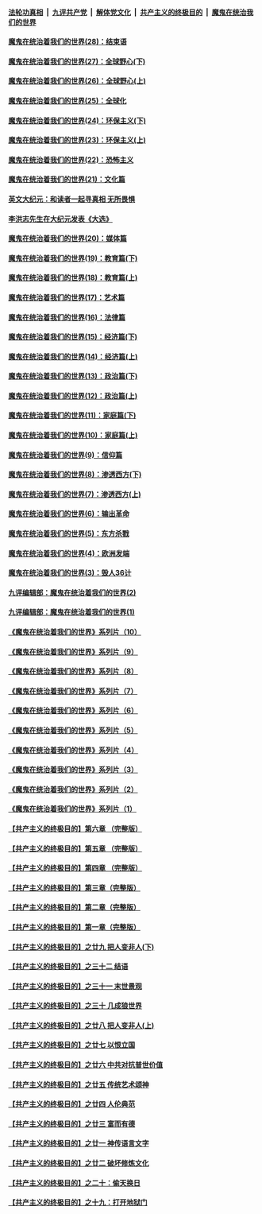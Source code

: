 ####  [法轮功真相](../../../../basic/blob/master/README.md?t=02231331) &nbsp;|&nbsp; [九评共产党](../../../../9ping.md/blob/master/README.md?t=02231331) &nbsp;|&nbsp; [解体党文化](../../../../jtdwh.md/blob/master/README.md?t=02231331)  &nbsp;|&nbsp; [共产主义的终极目的](../../../../gczydzjmd.md/blob/master/README.md?t=02231331) &nbsp;|&nbsp; [魔鬼在统治我们的世界](../../../../mgztzwmdsj.md/blob/master/README.md?t=02231331) 

#### [魔鬼在统治着我们的世界(28)：结束语](../pages/nsc422/n10936246.md?t=02231331) 

#### [魔鬼在统治着我们的世界(27)：全球野心(下)](../pages/nsc422/n10928319.md?t=02231331) 

#### [魔鬼在统治着我们的世界(26)：全球野心(上)](../pages/nsc422/n10900318.md?t=02231331) 

#### [魔鬼在统治着我们的世界(25)：全球化](../pages/nsc422/n10788205.md?t=02231331) 

#### [魔鬼在统治着我们的世界(24)：环保主义(下)](../pages/nsc422/n10695307.md?t=02231331) 

#### [魔鬼在统治着我们的世界(23)：环保主义(上)](../pages/nsc422/n10688613.md?t=02231331) 

#### [魔鬼在统治着我们的世界(22)：恐怖主义](../pages/nsc422/n10614727.md?t=02231331) 

#### [魔鬼在统治着我们的世界(21)：文化篇](../pages/nsc422/n10597706.md?t=02231331) 

#### [英文大纪元：和读者一起寻真相 无所畏惧](../pages/nsc422/n12542027.md?t=02231331) 

#### [李洪志先生在大纪元发表《大选》](../pages/nsc422/n12534746.md?t=02231331) 

#### [魔鬼在统治着我们的世界(20)：媒体篇](../pages/nsc422/n10586579.md?t=02231331) 

#### [魔鬼在统治着我们的世界(19)：教育篇(下)](../pages/nsc422/n10564808.md?t=02231331) 

#### [魔鬼在统治着我们的世界(18)：教育篇(上)](../pages/nsc422/n10526970.md?t=02231331) 

#### [魔鬼在统治着我们的世界(17)：艺术篇](../pages/nsc422/n10499093.md?t=02231331) 

#### [魔鬼在统治着我们的世界(16)：法律篇](../pages/nsc422/n10485969.md?t=02231331) 

#### [魔鬼在统治着我们的世界(15)：经济篇(下)](../pages/nsc422/n10469975.md?t=02231331) 

#### [魔鬼在统治着我们的世界(14)：经济篇(上)](../pages/nsc422/n10457370.md?t=02231331) 

#### [魔鬼在统治着我们的世界(13)：政治篇(下)](../pages/nsc422/n10448270.md?t=02231331) 

#### [魔鬼在统治着我们的世界(12)：政治篇(上)](../pages/nsc422/n10444576.md?t=02231331) 

#### [魔鬼在统治着我们的世界(11)：家庭篇(下)](../pages/nsc422/n10440961.md?t=02231331) 

#### [魔鬼在统治着我们的世界(10)：家庭篇(上)](../pages/nsc422/n10435448.md?t=02231331) 

#### [魔鬼在统治着我们的世界(9)：信仰篇](../pages/nsc422/n10432159.md?t=02231331) 

#### [魔鬼在统治着我们的世界(8)：渗透西方(下)](../pages/nsc422/n10429603.md?t=02231331) 

#### [魔鬼在统治着我们的世界(7)：渗透西方(上)](../pages/nsc422/n10426013.md?t=02231331) 

#### [魔鬼在统治着我们的世界(6)：输出革命](../pages/nsc422/n10421536.md?t=02231331) 

#### [魔鬼在统治着我们的世界(5)：东方杀戮](../pages/nsc422/n10417707.md?t=02231331) 

#### [魔鬼在统治着我们的世界(4)：欧洲发端](../pages/nsc422/n10414890.md?t=02231331) 

#### [魔鬼在统治着我们的世界(3)：毁人36计](../pages/nsc422/n10411583.md?t=02231331) 

#### [九评编辑部：魔鬼在统治着我们的世界(2)](../pages/nsc422/n10410036.md?t=02231331) 

#### [九评编辑部：魔鬼在统治着我们的世界(1)](../pages/nsc422/n10406825.md?t=02231331) 

#### [《魔鬼在统治着我们的世界》系列片（10）](../pages/nsc422/n12292670.md?t=02231331) 

#### [《魔鬼在统治着我们的世界》系列片（9）](../pages/nsc422/n12290859.md?t=02231331) 

#### [《魔鬼在统治着我们的世界》系列片（8）](../pages/nsc422/n12287445.md?t=02231331) 

#### [《魔鬼在统治着我们的世界》系列片（7）](../pages/nsc422/n12283425.md?t=02231331) 

#### [《魔鬼在统治着我们的世界》系列片（6）](../pages/nsc422/n12282314.md?t=02231331) 

#### [《魔鬼在统治着我们的世界》系列片（5）](../pages/nsc422/n12281419.md?t=02231331) 

#### [《魔鬼在统治着我们的世界》系列片（4）](../pages/nsc422/n12274024.md?t=02231331) 

#### [《魔鬼在统治着我们的世界》系列片（3）](../pages/nsc422/n12271322.md?t=02231331) 

#### [《魔鬼在统治着我们的世界》系列片（2）](../pages/nsc422/n12269049.md?t=02231331) 

#### [《魔鬼在统治着我们的世界》系列片（1）](../pages/nsc422/n12267575.md?t=02231331) 

#### [【共产主义的终极目的】第六章 （完整版）](../pages/nsc422/n11428913.md?t=02231331) 

#### [【共产主义的终极目的】第五章 （完整版）](../pages/nsc422/n11428912.md?t=02231331) 

#### [【共产主义的终极目的】第四章 （完整版）](../pages/nsc422/n11428907.md?t=02231331) 

#### [【共产主义的终极目的】第三章（完整版）](../pages/nsc422/n11428848.md?t=02231331) 

#### [【共产主义的终极目的】第二章（完整版）](../pages/nsc422/n11428831.md?t=02231331) 

#### [【共产主义的终极目的】第一章（完整版）](../pages/nsc422/n11417651.md?t=02231331) 

#### [【共产主义的终极目的】之廿九 把人变非人(下)](../pages/nsc422/n11344140.md?t=02231331) 

#### [【共产主义的终极目的】之三十二 结语](../pages/nsc422/n11360535.md?t=02231331) 

#### [【共产主义的终极目的】之三十一 末世景观](../pages/nsc422/n11351129.md?t=02231331) 

#### [【共产主义的终极目的】之三十 几成狼世界](../pages/nsc422/n11348280.md?t=02231331) 

#### [【共产主义的终极目的】之廿八 把人变非人(上)](../pages/nsc422/n11340492.md?t=02231331) 

#### [【共产主义的终极目的】之廿七 以恨立国](../pages/nsc422/n11336944.md?t=02231331) 

#### [【共产主义的终极目的】之廿六 中共对抗普世价值](../pages/nsc422/n11324785.md?t=02231331) 

#### [【共产主义的终极目的】之廿五 传统艺术颂神](../pages/nsc422/n11296396.md?t=02231331) 

#### [【共产主义的终极目的】之廿四 人伦典范](../pages/nsc422/n11296397.md?t=02231331) 

#### [【共产主义的终极目的】之廿三 富而有德](../pages/nsc422/n11283598.md?t=02231331) 

#### [【共产主义的终极目的】之廿一 神传语言文字](../pages/nsc422/n11263265.md?t=02231331) 

#### [【共产主义的终极目的】之廿二 破坏修炼文化](../pages/nsc422/n11245728.md?t=02231331) 

#### [【共产主义的终极目的】之二十：偷天换日](../pages/nsc422/n11238846.md?t=02231331) 

#### [【共产主义的终极目的】之十九：打开地狱门](../pages/nsc422/n11206376.md?t=02231331) 

